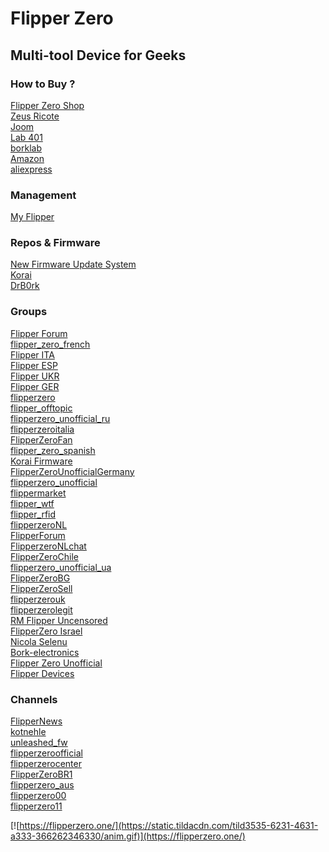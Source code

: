 #  Flipper Zero 
## Multi-tool Device for Geeks

### How to Buy ?

[Flipper Zero Shop](https://shop.flipperzero.one/)\
[Zeus Ricote](https://zeusricote.com)\
[Joom](https://www.joom.com/en/search/f.brand.tree.631727d3aaa834db2f503a5b)\
[Lab 401](https://lab401.com/)\
[borklab](https://www.borklab.com/)\
[Amazon](https://www.amazon.com/s?k=Flipper-Zero)\
[aliexpress](https://www.aliexpress.com/w/wholesale-flipper-zero-original.html?catId=0&initiative_id=AS_20221216022722&SearchText=flipper%2Bzero%2Boriginal&spm=a2g0o.productlist.1000002.0&dida=y)

### Management

[My Flipper](https://lab.flipper.net/)

### Repos & Firmware
[New Firmware Update System](https://blog.flipperzero.one/new-firmware-update-system/)\
[Korai](https://github.com/ankris812/Korai)\
[DrB0rk](https://github.com/DrB0rk/Flipper-Zero-Boards)

### Groups

[Flipper Forum](https://t.me/+2WVEOUkJ4Ho4ZDFi)\
[flipper_zero_french](https://t.me/flipper_zero_french)\
[Flipper ITA](https://t.me/+4YM7QfxxnpEwYzEy)\
[Flipper ESP](https://t.me/+VQUnlza-WbIxOThi)\
[Flipper UKR](https://t.me/+NRFfxqyLW-gyNzFi)\
[Flipper GER](https://t.me/+46NHyO3hhwQzZTgy)\
[flipperzero](https://t.me/flipperzero)\
[flipper_offtopic](https://t.me/flipper_offtopic)\
[flipperzero_unofficial_ru](https://t.me/flipperzero_unofficial_ru)\
[flipperzeroitalia](https://t.me/flipperzeroitalia)\
[FlipperZeroFan](https://t.me/FlipperZeroFan)\
[flipper_zero_spanish](https://t.me/flipper_zero_spanish)\
[Korai Firmware](https://t.me/+XI3ZKU1-cYEwMTU0)\
[FlipperZeroUnofficialGermany](https://t.me/FlipperZeroUnofficialGermany)\
[flipperzero_unofficial](https://t.me/flipperzero_unofficial)\
[flippermarket](https://t.me/flippermarket)\
[flipper_wtf](https://t.me/flipper_wtf)\
[flipper_rfid](https://t.me/flipper_rfid)\
[flipperzeroNL](https://t.me/flipperzeroNL)\
[FlipperForum](https://t.me/FlipperForum)\
[FlipperzeroNLchat](https://t.me/FlipperzeroNLchat)\
[FlipperZeroChile](https://t.me/FlipperZeroChile)\
[flipperzero_unofficial_ua](https://t.me/flipperzero_unofficial_ua)\
[FlipperZeroBG](https://t.me/FlipperZeroBG)\
[FlipperZeroSell](https://t.me/FlipperZeroSell)\
[flipperzerouk](https://t.me/flipperzerouk)\
[flipperzerolegit](https://t.me/flipperzerolegit)\
[RM Flipper Uncensored](https://discord.gg/Rq2px3td)\
[FlipperZero Israel](https://discord.gg/D6DqVzeP)\
[Nicola Selenu](https://discord.gg/FkEVbkhX)\
[Bork-electronics](https://discord.gg/AVAeRuQTN2)\
[Flipper Zero Unofficial](https://discord.unleashedflip.com)\
[Flipper Devices](https://flipperzero.one/discord)



### Channels 

[FlipperNews](https://t.me/FlipperNews)\
[kotnehle](https://t.me/kotnehleb)\
[unleashed_fw](https://t.me/unleashed_fw)\
[flipperzeroofficial](https://t.me/flipperzeroofficial)\
[flipperzerocenter](https://t.me/flipperzerocenter)\
[FlipperZeroBR1](https://t.me/FlipperZeroBR1)\
[flipperzero_aus](https://t.me/flipperzero_aus)\
[flipperzero00](https://t.me/flipperzero00)\
[flipperzero11](https://t.me/flipperzero11)

[![https://flipperzero.one/](https://static.tildacdn.com/tild3535-6231-4631-a333-366262346330/anim.gif)](https://flipperzero.one/)
